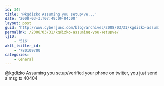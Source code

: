 ```yaml
---
id: 349
title: '@kgdizko Assuming you setup/ve...'
date: '2008-03-31T07:49:00-04:00'
layout: post
guid: 'http://www.cyberjunx.com/blog/archives/2008/03/31/kgdizko-assuming-you-setupve/'
permalink: /2008/03/31/kgdizko-assuming-you-setupve/
ljID:
    - '516'
aktt_twitter_id:
    - '780109700'
categories:
    - General
---
```


@kgdizko Assuming you setup/verified your phone on twitter, you just send a msg to 40404